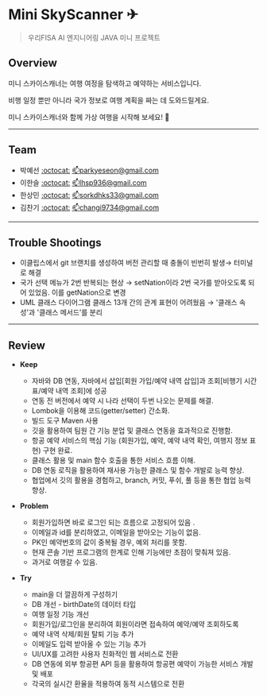 # Mini SkyScanner ✈

> 우리FISA AI 엔지니어링 JAVA 미니 프로젝트


## Overview

미니 스카이스캐너는 여행 여정을 탐색하고 예약하는 서비스입니다.

비행 일정 뿐만 아니라 국가 정보로 여행 계획을 짜는 데 도와드릴게요.

미니 스카이스캐너와 함께 가상 여행을 시작해 보세요! 🛫

---

## Team

- 박예선 [:octocat:](http://github.com/yesxon) [:mailbox:parkyeseon@gmail.com](mailto::mailbox:parkyeseon@gmail.com)
- 이한슬 [:octocat:](http://github.com/LHSeul) [:mailbox:](mailto::mailbox:tngudzzz@gmail.com)lhsp936@gmail.com
- 한상민 [:octocat:](https://github.com/Han-sann-min) [:mailbox:](mailto::mailbox:sggnology@gmail.com)sorkdhks33@gmail.com
- 김찬기 [:octocat:](http://github.com/K-Changer) [:mailbox:](mailto::mailbox:sggnology@gmail.com)changi9734@gmail.com

---

## Trouble Shootings

- 이클립스에서 git 브랜치를 생성하여 버전 관리할 때  충돌이 빈번히 발생→ 터미널로 해결
- 국가 선택 메뉴가 2번 반복되는 현상 → setNation이라 2번 국가를 받아오도록 되어 있었음. 이를 getNation으로 변경
- UML 클래스 다이어그램 클래스 13개 간의 관계 표현이 어려웠음 → '클래스 속성'과 '클래스 메서드’를 분리

---

## Review

- **Keep**
    - 자바와 DB 연동, 자바에서 삽입[회원 가입/예약 내역 삽입]과 조회[비행기 시간표/예약 내역 조회]에 성공
    - 연동 전 버전에서 예약 시 나라 선택이 두번 나오는 문제를 해결.
    - Lombok을 이용해 코드(getter/setter) 간소화.
    - 빌드 도구 Maven 사용
    - 깃을 활용하여 팀원 간 기능 분업 및 클래스 연동을 효과적으로 진행함.
    - 항공 예약 서비스의 핵심 기능 (회원가입, 예약, 예약 내역 확인, 여행지 정보 표현) 구현 완료.
    - 클래스 활용 및 main 함수 호출을 통한 서비스 흐름 이해.
    - DB 연동 로직을 활용하여 재사용 가능한 클래스 및 함수 개발로 능력 향상.
    - 협업에서 깃의 활용을 경험하고, branch, 커밋, 푸쉬, 풀 등을 통한 협업 능력 향상.
    
- **Problem**
    - 회원가입하면 바로 로그인 되는 흐름으로 고정되어 있음 .
    - 이메일과 id를 분리하였고, 이메일을 받아오는 기능이 없음.
    - PK인 예약번호의 값이 중복될 경우, 예외 처리를 못함.
    - 현재 콘솔 기반 프로그램의 한계로 인해 기능에만 초점이 맞춰져 있음.
    - 과거로 여행갈 수 있음.

- **Try**
    - main을 더 깔끔하게 구성하기
    - DB 개선 - birthDate의 데이터 타입
    - 여행 일정 기능 개선
    - 회원가입/로그인을 분리하여 회원이라면 접속하여 예약/예약 조회하도록
    - 예약 내역 삭제/회원 탈퇴 기능 추가
    - 이메일도 입력 받아올 수 있는 기능 추가
    - UI/UX를 고려한 사용자 친화적인 웹 서비스로 전환
    - DB 연동에 외부 항공편 API 등을 활용하여 항공편 예약이 가능한 서비스 개발 및 배포
    - 각국의 실시간 환율을 적용하여 동적 시스템으로 전환
